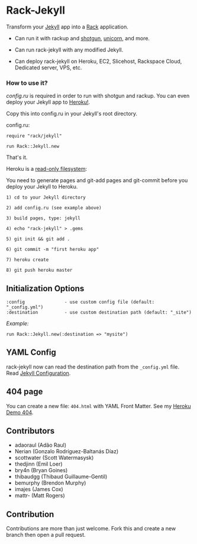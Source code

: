 Rack-Jekyll
===========

Transform your [Jekyll](http://github.com/mojombo/jekyll) app into a [Rack](http://github.com/rack/rack) application.

- Can run it with rackup and [shotgun](http://github.com/rtomakyo/shotgun), [unicorn](http://github.com/defunkt/unicorn), and more.

- Can run rack-jekyll with any modified Jekyll.

- Can deploy rack-jekyll on Heroku, EC2, Slicehost, Rackspace Cloud, Dedicated server, VPS, etc.


### How to use it?

*config.ru* is required in order to run with shotgun and rackup. You can even deploy your Jekyll app to [Heroku!](http://www.heroku.com/).

Copy this into config.ru in your Jekyll's root directory.


config.ru:

    require "rack/jekyll"

    run Rack::Jekyll.new


That's it.


Heroku is a [read-only filesystem](http://docs.heroku.com/constraints#read-only-filesystem):

You need to generate pages and git-add pages and git-commit before you deploy your Jekyll to Heroku.

    1) cd to your Jekyll directory

    2) add config.ru (see example above)

    3) build pages, type: jekyll

    4) echo "rack-jekyll" > .gems

    5) git init && git add .

    6) git commit -m "first heroku app"

    7) heroku create

    8) git push heroku master


## Initialization Options

    :config               - use custom config file (default: "_config.yml")
    :destination          - use custom destination path (default: "_site")


*Example:*

    run Rack::Jekyll.new(:destination => "mysite")


## YAML Config

rack-jekyll now can read the destination path from the `_config.yml` file. Read [Jekyll Configuration](http://jekyllrb.com/docs/configuration/).


## 404 page

You can create a new file: `404.html` with YAML Front Matter. See my [Heroku Demo 404](http://bry4n.heroku.com/show/me/404/).

## Contributors

* adaoraul (Adão Raul)
* Nerian (Gonzalo Rodríguez-Baltanás Díaz)
* scottwater (Scott Watermasysk)
* thedjinn (Emil Loer)
* bry4n (Bryan Goines)
* thibaudgg (Thibaud Guillaume-Gentil)
* bemurphy (Brendon Murphy)
* imajes (James Cox)
* mattr- (Matt Rogers)

## Contribution

Contributions are more than just welcome. Fork this and create a new branch then open a pull request.
